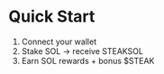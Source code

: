 # Quick Start

1. Connect your wallet
2. Stake SOL → receive STEAKSOL
3. Earn SOL rewards + bonus $STEAK